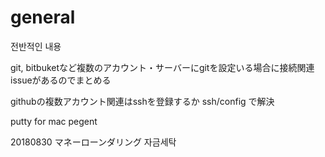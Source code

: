 # general
전반적인 내용

git, bitbuketなど複数のアカウント・サーバーにgitを設定いる場合に接続関連issueがあるのでまとめる

githubの複数アカウント関連はsshを登録するか
ssh/config
で解決

putty for mac
pegent

20180830
マネーローンダリング
자금세탁

